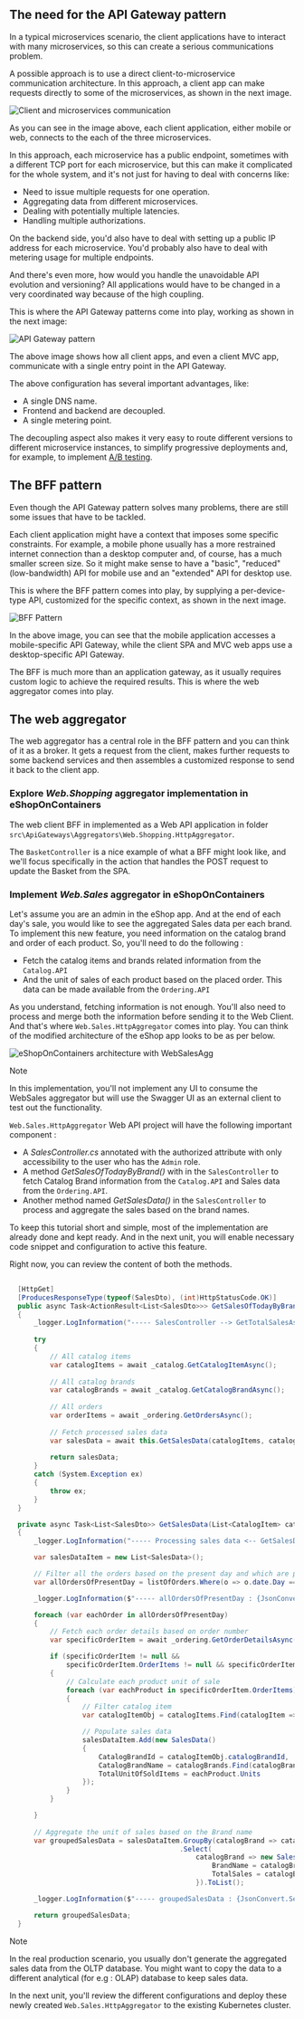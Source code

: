 ## The need for the API Gateway pattern

In a typical microservices scenario, the client applications have to interact with many microservices, so this can create a serious communications problem.

A possible approach is to use a direct client-to-microservice communication architecture. In this approach, a client app can make requests directly to some of the microservices, as shown in the next image.

![Client and microservices communication](../media/direct-client-microservice-communication.png)

As you can see in the image above, each client application, either mobile or web, connects to the each of the three microservices.

In this approach, each microservice has a public endpoint, sometimes with a different TCP port for each microservice, but this can make it complicated for the whole system, and it's not just for having to deal with concerns like:

- Need to issue multiple requests for one operation.
- Aggregating data from different microservices.
- Dealing with potentially multiple latencies.
- Handling multiple authorizations.

On the backend side, you'd also have to deal with setting up a public IP address for each microservice. You'd probably also have to deal with metering usage for multiple endpoints.

And there's even more, how would you handle the unavoidable API evolution and versioning? All applications would have to be changed in a very coordinated way because of the high coupling.

This is where the API Gateway patterns come into play, working as shown in the next image:

![API Gateway pattern](../media/simple-api-gateway.png)

The above image shows how all client apps, and even a client MVC app, communicate with a single entry point in the API Gateway.

The above configuration has several important advantages, like:

- A single DNS name.
- Frontend and backend are decoupled.
- A single metering point.

The decoupling aspect also makes it very easy to route different versions to different microservice instances, to simplify progressive deployments and, for example, to implement [A/B testing](https://en.wikipedia.org/wiki/A/B_testing).

## The BFF pattern

Even though the API Gateway pattern solves many problems, there are still some issues that have to be tackled.

Each client application might have a context that imposes some specific constraints. For example, a mobile phone usually has a more restrained internet connection than a desktop computer and, of course, has a much smaller screen size. So it might make sense to have a "basic", "reduced" (low-bandwidth) API for mobile use and an "extended" API for desktop use.

This is where the BFF pattern comes into play, by supplying a per-device-type API, customized for the specific context, as shown in the next image.

![BFF Pattern](../media/bff-api-gateways.png)

In the above image, you can see that the mobile application accesses a mobile-specific API Gateway, while the client SPA and MVC web apps use a desktop-specific API Gateway.

The BFF is much more than an application gateway, as it usually requires custom logic to achieve the required results. This is where the web aggregator comes into play.

## The web aggregator

The web aggregator has a central role in the BFF pattern and you can think of it as a broker. It gets a request from the client, makes further requests to some backend services and then assembles a customized response to send it back to the client app.

### Explore *Web.Shopping* aggregator implementation in eShopOnContainers

The web client BFF in implemented as a Web API application in folder `src\ApiGateways\Aggregators\Web.Shopping.HttpAggregator`.

The `BasketController` is a nice example of what a BFF might look like, and we'll focus specifically in the action that handles the POST request to update the Basket from the SPA.

### Implement *Web.Sales* aggregator in eShopOnContainers

Let's assume you are an admin in the eShop app. And at the end of each day's sale, you would like to see the aggregated Sales data per each brand. To implement this new feature, you need information on the catalog brand and order of each product. So, you'll need to do the following :

- Fetch the catalog items and brands related information from the `Catalog.API`
- And the unit of sales of each product based on the placed order. This data can be made available from the `Ordering.API`

As you understand, fetching information is not enough. You'll also need to process and merge both the information before sending it to the Web Client. And that's where `Web.Sales.HttpAggregator` comes into play. You can think of the modified architecture of the eShop app looks to be as per below.

![eShopOnContainers architecture with WebSalesAgg](../media/api-gateway-bff-nginx-ingress.png)

> [!NOTE]
> In this implementation, you'll not implement any UI to consume the WebSales aggregator but will use the Swagger UI as an external client to test out the functionality.

`Web.Sales.HttpAggregator` Web API project will have the following important component :

- A *SalesController.cs* annotated with the authorized attribute with only accessibility to the user who has the `Admin` role.
- A method *GetSalesOfTodayByBrand()* with in the `SalesController` to fetch Catalog Brand information from the `Catalog.API` and Sales data from the `Ordering.API`.
- Another method named *GetSalesData()* in the `SalesController` to process and aggregate the sales based on the brand names.

To keep this tutorial short and simple, most of the implementation are already done and kept ready. And in the next unit, you will enable necessary code snippet and configuration to active this feature.

Right now, you can review the content of both the methods.

```csharp
    
  [HttpGet]
  [ProducesResponseType(typeof(SalesDto), (int)HttpStatusCode.OK)]
  public async Task<ActionResult<List<SalesDto>>> GetSalesOfTodayByBrand()
  {
      _logger.LogInformation("----- SalesController --> GetTotalSalesAsync()");
  
      try
      {
          // All catalog items
          var catalogItems = await _catalog.GetCatalogItemAsync();
  
          // All catalog brands
          var catalogBrands = await _catalog.GetCatalogBrandAsync();
  
          // All orders
          var orderItems = await _ordering.GetOrdersAsync();
  
          // Fetch processed sales data
          var salesData = await this.GetSalesData(catalogItems, catalogBrands, orderItems);
  
          return salesData;
      }
      catch (System.Exception ex)
      {
          throw ex;
      }
  }

  private async Task<List<SalesDto>> GetSalesData(List<CatalogItem> catalogItems, List<CatalogBrand> catalogBrands, List<Order> listOfOrders)
  {
      _logger.LogInformation("----- Processing sales data <-- GetSalesData() ");

      var salesDataItem = new List<SalesData>();

      // Filter all the orders based on the present day and which are processed
      var allOrdersOfPresentDay = listOfOrders.Where(o => o.date.Day == DateTime.Today.Day && o.status == "Paid");

      _logger.LogInformation($"----- allOrdersOfPresentDay : {JsonConvert.SerializeObject(allOrdersOfPresentDay)}");

      foreach (var eachOrder in allOrdersOfPresentDay)
      {
          // Fetch each order details based on order number
          var specificOrderItem = await _ordering.GetOrderDetailsAsync(eachOrder.ordernumber);

          if (specificOrderItem != null &&
              specificOrderItem.OrderItems != null && specificOrderItem.OrderItems.Count() > 0)
          {
              // Calculate each product unit of sale
              foreach (var eachProduct in specificOrderItem.OrderItems)
              {
                  // Filter catalog item
                  var catalogItemObj = catalogItems.Find(catalogItem => catalogItem.name == eachProduct.ProductName);

                  // Populate sales data
                  salesDataItem.Add(new SalesData()   
                  {
                      CatalogBrandId = catalogItemObj.catalogBrandId,
                      CatalogBrandName = catalogBrands.Find(catalogBrand => catalogBrand.Id == catalogItemObj.catalogBrandId).Brand, // Fetch the brand name based on it's id
                      TotalUnitOfSoldItems = eachProduct.Units
                  });
              }
          }

      }
      
      // Aggregate the unit of sales based on the Brand name
      var groupedSalesData = salesDataItem.GroupBy(catalogBrand => catalogBrand.CatalogBrandName)
                                          .Select(
                                              catalogBrand => new SalesDto() {      
                                                  BrandName = catalogBrand.Key,                                                                                                
                                                  TotalSales = catalogBrand.Sum(unit => unit.TotalUnitOfSoldItems),
                                              }).ToList();

      _logger.LogInformation($"----- groupedSalesData : {JsonConvert.SerializeObject(groupedSalesData)}");

      return groupedSalesData;
  }

```

> [!NOTE]
> In the real production scenario, you usually don't generate the aggregated sales data from the OLTP database. You might want to copy the data to a different analytical (for e.g : OLAP) database to keep sales data.

In the next unit, you'll review the different configurations and deploy these newly created `Web.Sales.HttpAggregator` to the existing Kubernetes cluster.